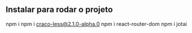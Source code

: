 ## Instalar para rodar o projeto 

npm i
npm i craco-less@2.1.0-alpha.0
npm i react-router-dom
npm i jotai

